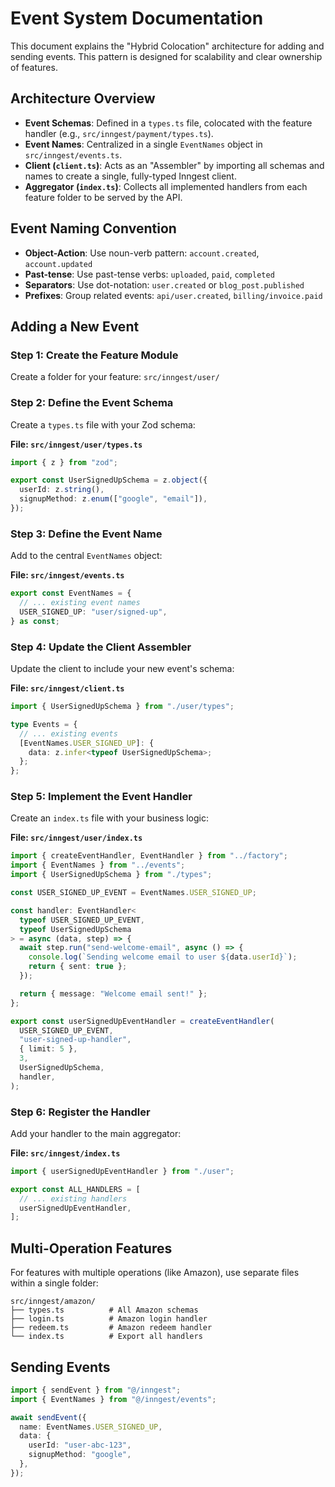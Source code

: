 # Event System Documentation

This document explains the "Hybrid Colocation" architecture for adding and sending events. This pattern is designed for scalability and clear ownership of features.

## Architecture Overview

- **Event Schemas**: Defined in a `types.ts` file, colocated with the feature handler (e.g., `src/inngest/payment/types.ts`).
- **Event Names**: Centralized in a single `EventNames` object in `src/inngest/events.ts`.
- **Client (`client.ts`)**: Acts as an "Assembler" by importing all schemas and names to create a single, fully-typed Inngest client.
- **Aggregator (`index.ts`)**: Collects all implemented handlers from each feature folder to be served by the API.

## Event Naming Convention

- **Object-Action**: Use noun-verb pattern: `account.created`, `account.updated`
- **Past-tense**: Use past-tense verbs: `uploaded`, `paid`, `completed`
- **Separators**: Use dot-notation: `user.created` or `blog_post.published`
- **Prefixes**: Group related events: `api/user.created`, `billing/invoice.paid`

## Adding a New Event

### Step 1: Create the Feature Module

Create a folder for your feature: `src/inngest/user/`

### Step 2: Define the Event Schema

Create a `types.ts` file with your Zod schema:

**File: `src/inngest/user/types.ts`**

```typescript
import { z } from "zod";

export const UserSignedUpSchema = z.object({
  userId: z.string(),
  signupMethod: z.enum(["google", "email"]),
});
```

### Step 3: Define the Event Name

Add to the central `EventNames` object:

**File: `src/inngest/events.ts`**

```typescript
export const EventNames = {
  // ... existing event names
  USER_SIGNED_UP: "user/signed-up",
} as const;
```

### Step 4: Update the Client Assembler

Update the client to include your new event's schema:

**File: `src/inngest/client.ts`**

```typescript
import { UserSignedUpSchema } from "./user/types";

type Events = {
  // ... existing events
  [EventNames.USER_SIGNED_UP]: {
    data: z.infer<typeof UserSignedUpSchema>;
  };
};
```

### Step 5: Implement the Event Handler

Create an `index.ts` file with your business logic:

**File: `src/inngest/user/index.ts`**

```typescript
import { createEventHandler, EventHandler } from "../factory";
import { EventNames } from "../events";
import { UserSignedUpSchema } from "./types";

const USER_SIGNED_UP_EVENT = EventNames.USER_SIGNED_UP;

const handler: EventHandler<
  typeof USER_SIGNED_UP_EVENT,
  typeof UserSignedUpSchema
> = async (data, step) => {
  await step.run("send-welcome-email", async () => {
    console.log(`Sending welcome email to user ${data.userId}`);
    return { sent: true };
  });

  return { message: "Welcome email sent!" };
};

export const userSignedUpEventHandler = createEventHandler(
  USER_SIGNED_UP_EVENT,
  "user-signed-up-handler",
  { limit: 5 },
  3,
  UserSignedUpSchema,
  handler,
);
```

### Step 6: Register the Handler

Add your handler to the main aggregator:

**File: `src/inngest/index.ts`**

```typescript
import { userSignedUpEventHandler } from "./user";

export const ALL_HANDLERS = [
  // ... existing handlers
  userSignedUpEventHandler,
];
```

## Multi-Operation Features

For features with multiple operations (like Amazon), use separate files within a single folder:

```
src/inngest/amazon/
├── types.ts          # All Amazon schemas
├── login.ts          # Amazon login handler
├── redeem.ts         # Amazon redeem handler
└── index.ts          # Export all handlers
```

## Sending Events

```typescript
import { sendEvent } from "@/inngest";
import { EventNames } from "@/inngest/events";

await sendEvent({
  name: EventNames.USER_SIGNED_UP,
  data: {
    userId: "user-abc-123",
    signupMethod: "google",
  },
});
```
